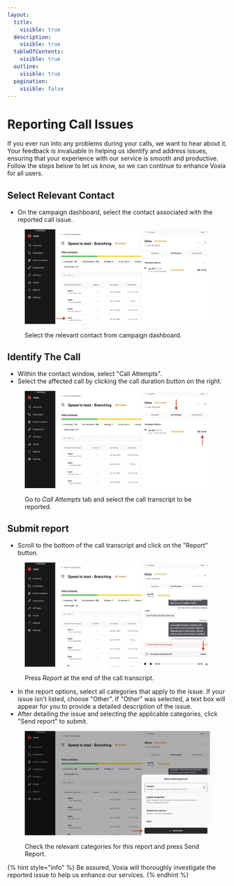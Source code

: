 ```yaml
---
layout:
  title:
    visible: true
  description:
    visible: true
  tableOfContents:
    visible: true
  outline:
    visible: true
  pagination:
    visible: false
---
```


# Reporting Call Issues

If you ever run into any problems during your calls, we want to hear about it. Your feedback is invaluable in helping us identify and address issues, ensuring that your experience with our service is smooth and productive. Follow the steps below to let us know, so we can continue to enhance Voxia for all users.

## Select Relevant Contact

* On the campaign dashboard, select the contact associated with the reported call issue.

<figure><img src="../.gitbook/assets/Screenshot 2025-02-14 at 09.29.23 (1).png" alt=""><figcaption><p>Select the relevant contact from campaign dashboard.</p></figcaption></figure>

## Identify The Call

* Within the contact window, select "Call Attempts".
* Select the affected call by clicking the call duration button on the right.

<figure><img src="../.gitbook/assets/Screenshot 2025-02-14 at 09.37.55.png" alt=""><figcaption><p>Go to <em>Call Attempts</em> tab and select the call transcript to be reported.</p></figcaption></figure>

## Submit report

* Scroll to the bottom of the call transcript and click on the "Report" button.

<figure><img src="../.gitbook/assets/Screenshot 2025-02-14 at 09.40.14.png" alt=""><figcaption><p>Press <em>Report</em> at the end of the call transcript.</p></figcaption></figure>

* In the report options, select all categories that apply to the issue. If your issue isn't listed, choose "Other". If "Other" was selected, a text box will appear for you to provide a detailed description of the issue.
* After detailing the issue and selecting the applicable categories, click "Send report" to submit.

<figure><img src="../.gitbook/assets/Screenshot 2025-02-14 at 09.41.20.png" alt=""><figcaption><p>Check the relevant categories for this report and press Send Report.</p></figcaption></figure>

{% hint style="info" %}
Be assured, Voxia will thoroughly investigate the reported issue to help us enhance our services.
{% endhint %}
